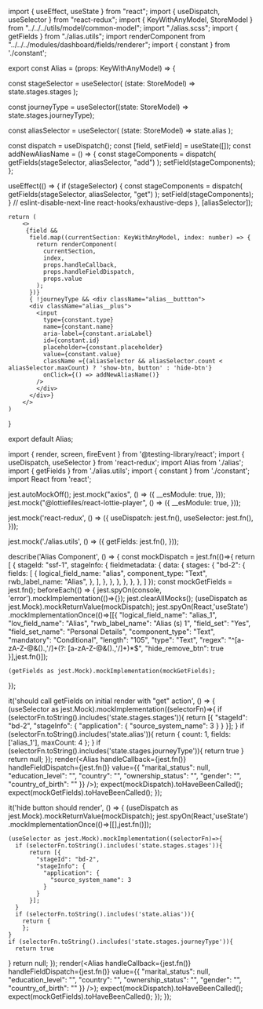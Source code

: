 import { useEffect, useState } from "react";
import { useDispatch, useSelector } from "react-redux";
import { KeyWithAnyModel, StoreModel } from "../../../utils/model/common-model";
import "./alias.scss";
import { getFields } from "./alias.utils";
import renderComponent from "../../../modules/dashboard/fields/renderer";
import { constant } from './constant';

export const Alias = (props: KeyWithAnyModel) => {

  const stageSelector = useSelector(
    (state: StoreModel) => state.stages.stages
  );

  const journeyType = useSelector((state: StoreModel) => state.stages.journeyType);

  const aliasSelector = useSelector(
    (state: StoreModel) => state.alias
  );

  const dispatch = useDispatch();
  const [field, setField] = useState([]);
  const addNewAliasName = () => {
    const stageComponents = dispatch(
        getFields(stageSelector, aliasSelector, "add")
    );
    setField(stageComponents);
  };

  useEffect(() => {
    if (stageSelector) {
      const stageComponents = dispatch(
        getFields(stageSelector, aliasSelector, "get")
      );
      setField(stageComponents);
    }
    // eslint-disable-next-line react-hooks/exhaustive-deps
  }, [aliasSelector]);

    return (
        <>
         {field &&
          field.map((currentSection: KeyWithAnyModel, index: number) => {
            return renderComponent(
              currentSection,
              index,
              props.handleCallback,
              props.handleFieldDispatch,
              props.value
            );
          })}
          { !journeyType && <div className="alias__buttton">
          <div className="alias__plus">
            <input
              type={constant.type}
              name={constant.name}
              aria-label={constant.ariaLabel}
              id={constant.id}
              placeholder={constant.placeholder}
              value={constant.value}
              className ={(aliasSelector && aliasSelector.count < aliasSelector.maxCount) ? 'show-btn, button' : 'hide-btn'}
              onClick={() => addNewAliasName()}
            />
            </div>
          </div>}
        </>
    )
}

export default Alias;

import { render, screen, fireEvent } from '@testing-library/react';
import { useDispatch, useSelector } from 'react-redux';
import Alias from './alias';
import { getFields } from './alias.utils';
import { constant } from './constant';
import React from 'react';

jest.autoMockOff();
jest.mock("axios", () => ({
  __esModule: true,
}));
jest.mock("@lottiefiles/react-lottie-player", () => ({
  __esModule: true,
}));

jest.mock('react-redux', () => ({
  useDispatch: jest.fn(),
  useSelector: jest.fn(),
}));

jest.mock('./alias.utils', () => ({
  getFields: jest.fn(),
}));


describe('Alias Component', () => {
  const mockDispatch = jest.fn(()=>{
    return [
      {
        stageId: "ssf-1",
        stageInfo: {
          fieldmetadata: {
            data: {
              stages: {
                "bd-2": {
                  fields: [
                    {
                      logical_field_name: "alias",
                      component_type: "Text",
                      rwb_label_name: "Alias",
                    },
                  ],
                },
              },
            },
          },
        },
      },
    ]
  });
  const mockGetFields = jest.fn();
  beforeEach(() => {
    jest.spyOn(console, 'error').mockImplementation(()=>{});
    jest.clearAllMocks();
    (useDispatch as jest.Mock).mockReturnValue(mockDispatch);
    jest.spyOn(React,'useState')
      .mockImplementationOnce(()=>[[{
        "logical_field_name": "alias_1",
        "lov_field_name": "Alias",
        "rwb_label_name": "Alias (s) 1",
        "field_set": "Yes",
        "field_set_name": "Personal Details",
        "component_type": "Text",
        "mandatory": "Conditional",
        "length": "105",
        "type": "Text",
        "regex": "^[a-zA-Z-@&().,'/]+(?: [a-zA-Z-@&().,'/]+)*$",
        "hide_remove_btn": true
    }],jest.fn()]);

      
    (getFields as jest.Mock).mockImplementation(mockGetFields);
  });

  it('should call getFields on initial render with "get" action', () => {
    (useSelector as jest.Mock).mockImplementation((selectorFn)=>{
      if (selectorFn.toString().includes('state.stages.stages')){
          return [{
            "stageId": "bd-2",
            "stageInfo": {
              "application": {
                "source_system_name": 3
              }
            }
          }];
      }
      if (selectorFn.toString().includes('state.alias')){
        return {
          count: 1,
          fields: ['alias_1'],
          maxCount: 4
        };
    }
    if (selectorFn.toString().includes('state.stages.journeyType')){
      return true
  }
      return null;
    });
    render(<Alias handleCallback={jest.fn()} handleFieldDispatch={jest.fn()} value={{
      "marital_status": null,
      "education_level": "",
      "country": "",
      "ownership_status": "",
      "gender": "",
      "country_of_birth": ""
  }} />);
    expect(mockDispatch).toHaveBeenCalled();
    expect(mockGetFields).toHaveBeenCalled();
  });

  it('hide button should render', () => {
    (useDispatch as jest.Mock).mockReturnValue(mockDispatch);
    jest.spyOn(React,'useState')
      .mockImplementationOnce(()=>[[],jest.fn()]);

    (useSelector as jest.Mock).mockImplementation((selectorFn)=>{
      if (selectorFn.toString().includes('state.stages.stages')){
          return [{
            "stageId": "bd-2",
            "stageInfo": {
              "application": {
                "source_system_name": 3
              }
            }
          }];
      }
      if (selectorFn.toString().includes('state.alias')){
        return {
        };
    }
    if (selectorFn.toString().includes('state.stages.journeyType')){
      return true
  }
      return null;
    });
    render(<Alias handleCallback={jest.fn()} handleFieldDispatch={jest.fn()} value={{
      "marital_status": null,
      "education_level": "",
      "country": "",
      "ownership_status": "",
      "gender": "",
      "country_of_birth": ""
  }} />);
    expect(mockDispatch).toHaveBeenCalled();
    expect(mockGetFields).toHaveBeenCalled();
  });
});

